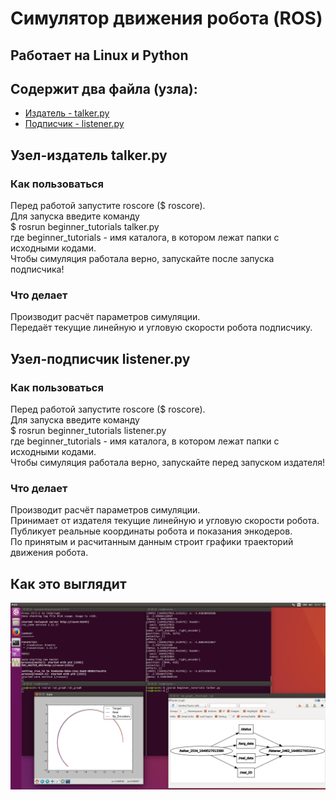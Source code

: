 # Симулятор движения робота (ROS)
## Работает на Linux и Python
## Содержит два файла (узла):
* [Издатель - talker.py](#1)
* [Подписчик - listener.py](#2)

<a id="1"></a>
## Узел-издатель talker.py
### Как пользоваться
Перед работой запустите roscore ($ roscore).  
Для запуска введите команду  
$ rosrun beginner_tutorials talker.py  
где beginner_tutorials - имя каталога, в котором лежат папки с исходными кодами.   
Чтобы симуляция работала верно, запускайте после запуска подписчика!
### Что делает
Производит расчёт параметров симуляции.  
Передаёт текущие линейную и угловую скорости робота подписчику.  

<a id="2"></a>
## Узел-подписчик listener.py
### Как пользоваться
Перед работой запустите roscore ($ roscore).  
Для запуска введите команду  
$ rosrun beginner_tutorials listener.py  
где beginner_tutorials - имя каталога, в котором лежат папки с исходными кодами.  
Чтобы симуляция работала верно, запускайте перед запуском издателя!
### Что делает
Производит расчёт параметров симуляции.  
Принимает от издателя текущие линейную и угловую скорости робота.  
Публикует реальные координаты робота и показания энкодеров.  
По принятым и расчитанным данным строит графики траекторий движения робота.  
## Как это выглядит
![alt text](Example.png "Пример сервировки")
